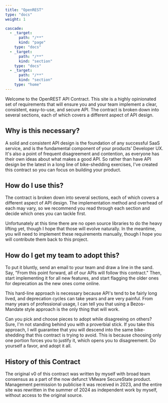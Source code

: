 ```yaml
---
title: "OpenREST"
type: "docs"
weight: 1

cascade:
  - _target:
      path: "/**"
      kind: "page"
    type: "docs"
  - _target:
      path: "/**"
      kind: "section"
    type: "docs"
  - _target:
      path: "/**"
      kind: "section"
    type: "home"
---
```


Welcome to the OpenREST API Contract. This site is a highly opinionated set of requirements that will ensure you
and your team implement a clear, consistent, easy-to-use, and secure API. The contract is broken down into several
sections, each of which covers a different aspect of API design.

## Why is this necessary?

A solid and consistent API design is the foundation of any successful SaaS service, and is the
fundamental component of your products' Developer UX. It's also a point of frequent disagreement and
contention, as everyone has their own ideas about what makes a good API. So rather than have API design be the latest in
a long line of bike-shedding exercises, I've created this contract so you can focus on building your product.

## How do I use this?

The contract is broken down into several sections, each of which covers a different aspect of API design. The
implementation method and overhead of each may vary, so we recommend you read through each section and decide which ones
you can tackle first.

Unfortunately at this time there are no open source libraries to do the heavy lifting yet, though I hope that those
will evolve naturally. In the meantime, you will need to implement these requirements manually, though I hope you
will contribute them back to this project.

## How do I get my team to adopt this?

To put it bluntly, send an email to your team and draw a line in the sand. Say, "From this point forward, all of our
APIs will follow this contract." Then, start implementing it for all new features, and start flagging the older ones for
deprecation as the new ones come online.

This hard-line approach is necessary because API's tend to be fairly long lived, and deprecation cycles can take years
and are very painful. From many years of professional usage, I can tell you that using a Bezos-Mandate style approach
is the only thing that will work.

Can you pick and choose pieces to adopt while disagreeing on others? Sure, I'm not standing behind you with a proverbial
stick. If you take this approach, I will guarantee that you will descend into the same bike-shedding that this contract
is trying to avoid. This is because choosing only one portion forces you to justify it, which opens you to disagreement.
Do yourself a favor, and adopt it all.

## History of this Contract

The original v0 of this contract was written by myself with broad team consensus as a part of the now defunct VMware
SecureState product. Management permission to publicise it was received in 2023, and the entire site was rewritten
in the summer of 2024 as independent work by myself, without access to the original source.


